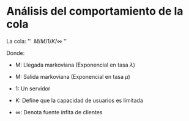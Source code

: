 # Análisis del comportamiento de la cola

La cola:
''
$\ M / M / 1 / K / ∞$
''

Donde:
- M: Llegada markoviana (Exponencial en tasa $\lambda$)
- M: Salida markoviana (Exponencial en tasa $\mu$)
- 1: Un servidor
- K: Define que la capacidad de usuarios es limitada

- ∞: Denota fuente infita de clientes


